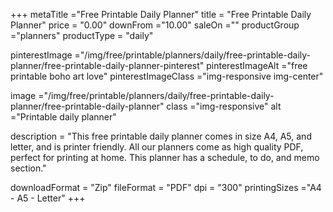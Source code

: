 +++
metaTitle ="Free Printable Daily Planner"
title = "Free Printable Daily Planner"
price = "0.00"
downFrom ="10.00"
saleOn =""
productGroup ="planners"
productType = "daily"

pinterestImage ="/img/free/printable/planners/daily/free-printable-daily-planner/free-printable-daily-planner-pinterest"
pinterestImageAlt ="free printable boho art love"
pinterestImageClass ="img-responsive img-center"

image ="/img/free/printable/planners/daily/free-printable-daily-planner/free-printable-daily-planner"
class ="img-responsive"
alt ="Printable daily planner"

description = "This free printable daily planner comes in size A4, A5, and letter, and is printer friendly. All our planners come as high quality PDF, perfect for printing at home. This planner has a schedule, to do, and memo section."

downloadFormat = "Zip"
fileFormat = "PDF"
dpi = "300"
printingSizes ="A4 - A5 - Letter"
+++